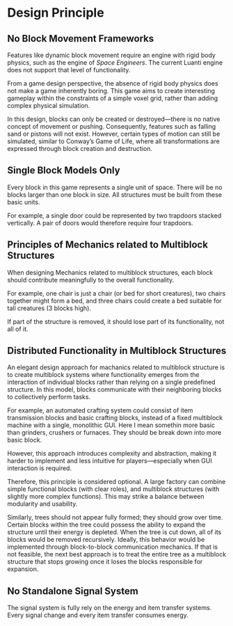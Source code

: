 # Design Principle

## No Block Movement Frameworks

Features like dynamic block movement require an engine with rigid body physics, such as the engine of *Space Engineers*. The current Luanti engine does not support that level of functionality.

From a game design perspective, the absence of rigid body physics does not make a game inherently boring. This game aims to create interesting gameplay within the constraints of a simple voxel grid, rather than adding complex physical simulation.

In this design, blocks can only be created or destroyed—there is no native concept of movement or pushing. Consequently, features such as falling sand or pistons will not exist. However, certain types of motion can still be simulated, similar to Conway’s Game of Life, where all transformations are expressed through block creation and destruction.

## Single Block Models Only

Every block in this game represents a single unit of space. There will be no blocks larger than one block in size. All structures must be built from these basic units.

For example, a single door could be represented by two trapdoors stacked vertically. A pair of doors would therefore require four trapdoors.

## Principles of Mechanics related to Multiblock Structures

When designing Mechanics related  to multiblock structures, each block should contribute meaningfully to the overall functionality.

For example, one chair is just a chair (or bed for short creatures), two chairs together might form a bed, and three chairs could create a bed suitable for tall creatures (3 blocks high).

If part of the structure is removed, it should lose part of its functionality, not all of it.

## Distributed Functionality in Multiblock Structures

An elegant design approach for machanics related to multiblock structure is to create multiblock systems where functionality emerges from the interaction of individual blocks rather than relying on a single predefined structure. In this model, blocks communicate with their neighboring blocks to collectively perform tasks.

For example, an automated crafting system could consist of item transmission blocks and basic crafting blocks, instead of a fixed multiblock machine with a single, monolithic GUI. Here I mean somethin more basic than grinders, crushers or furnaces. They should be break down into more basic block.

However, this approach introduces complexity and abstraction, making it harder to implement and less intuitive for players—especially when GUI interaction is required.

Therefore, this principle is considered optional. A large factory can combine simple functional blocks (with clear roles), and multiblock structures (with slightly more complex functions). This may strike a balance between modularity and usability.

Similarly, trees should not appear fully formed; they should grow over time. Certain blocks within the tree could possess the ability to expand the structure until their energy is depleted. When the tree is cut down, all of its blocks would be removed recursively. Ideally, this behavior would be implemented through block-to-block communication mechanics. If that is not feasible, the next best approach is to treat the entire tree as a multiblock structure that stops growing once it loses the blocks responsible for expansion.

## No Standalone Signal System

The signal system is fully rely on the energy and item transfer systems. Every signal change and every item transfer consumes energy.
